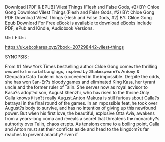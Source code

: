Download [PDF & EPUB] Vilest Things (Flesh and False Gods, #2) BY: Chloe Gong Download Vilest Things (Flesh and False Gods, #2) BY: Chloe Gong PDF Download Vilest Things (Flesh and False Gods, #2) BY: Chloe Gong Epub Download For Free eBook is available to download eBooks include PDF, ePub and Kindle, Audiobook Versions.

GET FILE :

https://uk.ebookarea.xyz/?book=207298442-vilest-things

SYNOPSIS : 

From #1 New York Times bestselling author Chloe Gong comes the thrilling sequel to Immortal Longings, inspired by Shakespeare?s Antony &amp; Cleopatra.Calla Tuoleimi has succeeded in the impossible. Despite the odds, she has won San-Er?s bloody games and eliminated King Kasa, her tyrant uncle and the former ruler of Talin. She serves now as royal advisor to Kasa?s adopted son, August Shenzhi, who has risen to the throne.Only Calla knows it isn?t really August.Anton Makusa is still furious about Calla?s betrayal in the final round of the games. In an impossible feat, he took over August?s body to survive, and has no intention of giving up this newfound power. But when his first love, the beautiful, explosive Otta Avia, awakens from a years-long coma and reveals a secret that threatens the monarchy?s authority over Talin, chaos erupts. As tensions come to a boiling point, Calla and Anton must set their conflicts aside and head to the kingdom?s far reaches to prevent anarchy? even if 
